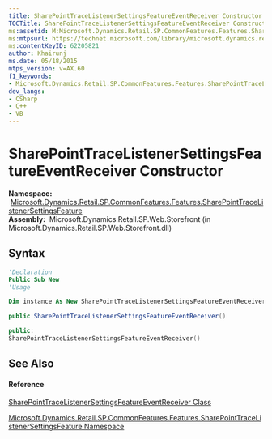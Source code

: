 ```yaml
---
title: SharePointTraceListenerSettingsFeatureEventReceiver Constructor  (Microsoft.Dynamics.Retail.SP.CommonFeatures.Features.SharePointTraceListenerSettingsFeature)
TOCTitle: SharePointTraceListenerSettingsFeatureEventReceiver Constructor
ms:assetid: M:Microsoft.Dynamics.Retail.SP.CommonFeatures.Features.SharePointTraceListenerSettingsFeature.SharePointTraceListenerSettingsFeatureEventReceiver.#ctor
ms:mtpsurl: https://technet.microsoft.com/library/microsoft.dynamics.retail.sp.commonfeatures.features.sharepointtracelistenersettingsfeature.sharepointtracelistenersettingsfeatureeventreceiver.sharepointtracelistenersettingsfeatureeventreceiver(v=AX.60)
ms:contentKeyID: 62205821
author: Khairunj
ms.date: 05/18/2015
mtps_version: v=AX.60
f1_keywords:
- Microsoft.Dynamics.Retail.SP.CommonFeatures.Features.SharePointTraceListenerSettingsFeature.SharePointTraceListenerSettingsFeatureEventReceiver.#ctor
dev_langs:
- CSharp
- C++
- VB
---
```


# SharePointTraceListenerSettingsFeatureEventReceiver Constructor

**Namespace:**  [Microsoft.Dynamics.Retail.SP.CommonFeatures.Features.SharePointTraceListenerSettingsFeature](microsoft-dynamics-retail-sp-commonfeatures-features-sharepointtracelistenersettingsfeature-namespace.md)  
**Assembly:**  Microsoft.Dynamics.Retail.SP.Web.Storefront (in Microsoft.Dynamics.Retail.SP.Web.Storefront.dll)

## Syntax

``` vb
'Declaration
Public Sub New
'Usage

Dim instance As New SharePointTraceListenerSettingsFeatureEventReceiver()
```

``` csharp
public SharePointTraceListenerSettingsFeatureEventReceiver()
```

``` c++
public:
SharePointTraceListenerSettingsFeatureEventReceiver()
```

## See Also

#### Reference

[SharePointTraceListenerSettingsFeatureEventReceiver Class](sharepointtracelistenersettingsfeatureeventreceiver-class-microsoft-dynamics-retail-sp-commonfeatures-features-sharepointtracelistenersettingsfeature.md)

[Microsoft.Dynamics.Retail.SP.CommonFeatures.Features.SharePointTraceListenerSettingsFeature Namespace](microsoft-dynamics-retail-sp-commonfeatures-features-sharepointtracelistenersettingsfeature-namespace.md)

